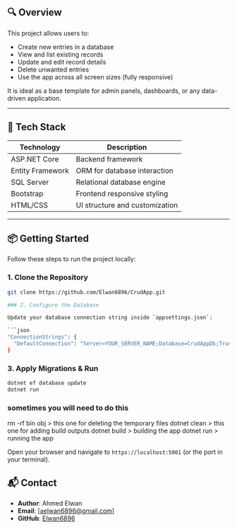 ## 🔍 Overview

This project allows users to:

- Create new entries in a database
- View and list existing records
- Update and edit record details
- Delete unwanted entries
- Use the app across all screen sizes (fully responsive)

It is ideal as a base template for admin panels, dashboards, or any data-driven application.

---

## 🚀 Tech Stack

| Technology         | Description                          |
|--------------------|--------------------------------------|
| ASP.NET Core       | Backend framework                    |
| Entity Framework   | ORM for database interaction     |
| SQL Server         | Relational database engine           |
| Bootstrap          | Frontend responsive styling          |
| HTML/CSS           | UI structure and customization       |

---

## 📦 Getting Started

Follow these steps to run the project locally:

### 1. Clone the Repository

```bash
git clone https://github.com/Elwan6896/CrudApp.git

### 2. Configure the Database

Update your database connection string inside `appsettings.json`:

```json
"ConnectionStrings": {
  "DefaultConnection": "Server=YOUR_SERVER_NAME;Database=CrudAppDb;Trusted_Connection=True;"
}
```

### 3. Apply Migrations & Run

```bash
dotnet ef database update
dotnet run
```

### sometimes you will need to do this
rm -rf bin obj > this one for deleting the temporary files
dotnet clean > this one for adding build outputs
dotnet build > building the app
dotnet run > running the app


Open your browser and navigate to `https://localhost:5001` (or the port in your terminal).

## 📬 Contact

* **Author**: Ahmed Elwan
* **Email**: [aelwan6896@gmail.com]
* **GitHub**: [Elwan6896](https://github.com/Elwan6896)

